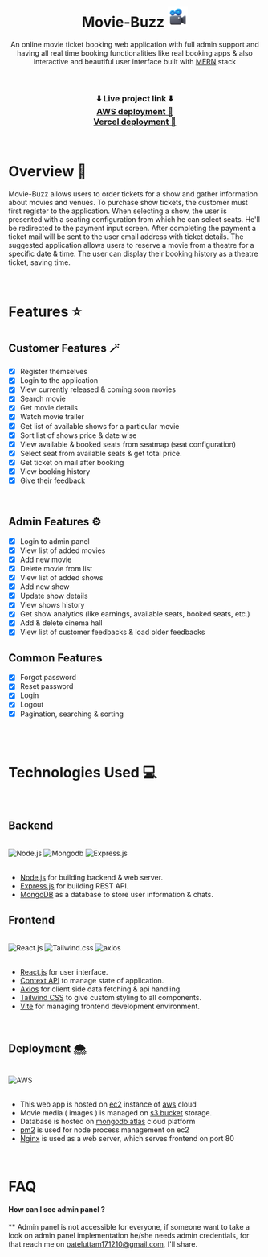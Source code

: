 <h1 align="center">Movie-Buzz <img src="./client/src/assets/images/favicon.png" width="40" height="40"/></h1>
<p align="center">
    An online movie ticket booking web application with full admin support and having all real time booking functionalities like real booking apps & also interactive and beautiful user interface built with <a href="https://www.mongodb.com/mern-stack" target="_blank">MERN</a> stack
</p>

<br>

<h3 align="center">⬇️ Live project link ⬇️
<br>
<a href="http://13.126.229.176/" target="_blank">AWS deployment 🔗</a>
<br>
<a href="https://moviebuzz-uttam1712.vercel.app" target="_blank">Vercel deployment 🔗</a>
</h1>

<br>

# Overview 📑

Movie-Buzz allows users to order tickets for a show and gather information about movies and venues. To purchase show tickets, the customer must first register to the application. When selecting a show, the user is presented with a seating configuration from which he can select seats. He'll be redirected to the payment input screen.
After completing the payment a ticket mail will be sent to the user email address with ticket details.
The suggested application allows users to reserve a movie from a theatre for a specific date & time. The user can display their booking history as a theatre ticket, saving time.

<br>

# Features ⭐

## Customer Features 🪄

-   [x] Register themselves
-   [x] Login to the application
-   [x] View currently released & coming soon movies
-   [x] Search movie
-   [x] Get movie details
-   [x] Watch movie trailer
-   [x] Get list of available shows for a particular movie
-   [x] Sort list of shows price & date wise
-   [x] View available & booked seats from seatmap (seat configuration)
-   [x] Select seat from available seats & get total price.
-   [x] Get ticket on mail after booking
-   [x] View booking history
-   [x] Give their feedback

<br>

## Admin Features ⚙️

-   [x] Login to admin panel
-   [x] View list of added movies
-   [x] Add new movie
-   [x] Delete movie from list
-   [x] View list of added shows
-   [x] Add new show
-   [x] Update show details
-   [x] View shows history
-   [x] Get show analytics (like earnings, available seats, booked seats, etc.)
-   [x] Add & delete cinema hall
-   [x] View list of customer feedbacks & load older feedbacks

## Common Features

-   [x] Forgot password
-   [x] Reset password
-   [x] Login
-   [x] Logout
-   [x] Pagination, searching & sorting

<br>
<br>

# Technologies Used 💻

<br>

## Backend

<br>

<div align="left">
<img src="https://www.vectorlogo.zone/logos/nodejs/nodejs-ar21.svg" alt="Node.js"/> 
<img src="https://www.vectorlogo.zone/logos/mongodb/mongodb-ar21.svg" alt="Mongodb"/>
<img src="https://www.vectorlogo.zone/logos/expressjs/expressjs-ar21.svg" alt="Express.js"/>
</div>
<br>

-   [Node.js](https://nodejs.org/) for building backend & web server.
-   [Express.js](https://expressjs.com/) for building REST API.
-   [MongoDB](https://www.mongodb.com/docs/) as a database to store user information & chats.

## Frontend

<br>
<div align="left">
<img src="https://www.vectorlogo.zone/logos/reactjs/reactjs-ar21.svg"  alt="React.js"/> 
<img src="https://www.vectorlogo.zone/logos/tailwindcss/tailwindcss-ar21.svg" alt="Tailwind.css" /> 
<img src="https://www.vectorlogo.zone/logos/axios/axios-ar21.svg" alt="axios" />

</div>
<br>

-   [React.js](https://reactjs.org/) for user interface.
-   [Context API](https://reactjs.org/docs/context.html) to manage state of application.
-   [Axios](https://axios-http.com/) for client side data fetching & api handling.
-   [Tailwind CSS](https://tailwindcss.com/) to give custom styling to all components.
-   [Vite](https://vitejs.dev/) for managing frontend development environment.

<br>

## Deployment 🌨️

<br>
<div align="left">
<img src="https://www.vectorlogo.zone/logos/amazon_aws/amazon_aws-ar21.svg"  alt="AWS"/>
</div>
<br>

-   This web app is hosted on [ec2](https://aws.amazon.com/ec2/?nc2=h_ql_prod_fs_ec2) instance of [aws](https://aws.amazon.com/) cloud
-   Movie media ( images ) is managed on [s3 bucket](https://aws.amazon.com/s3/) storage.
-   Database is hosted on [mongodb atlas](https://www.mongodb.com/atlas/database) cloud platform
-   [pm2](https://pm2.keymetrics.io/) is used for node process management on ec2
-   [Nginx](https://www.nginx.com/) is used as a web server, which serves frontend on port 80

<br>

# FAQ

#### How can I see admin panel ?

\*\* Admin panel is not accessible for everyone, if someone want to take a look on admin panel implementation he/she needs admin credentials, for that reach me on [pateluttam171210@gmail.com](mailto:pateluttam171210@gmail.com), I'll share.

